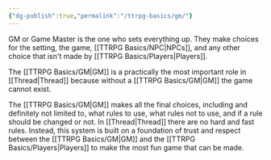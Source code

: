 ```yaml
---
{"dg-publish":true,"permalink":"/ttrpg-basics/gm/"}
---
```


GM or Game Master is the one who sets everything up. They make choices for the setting, the game, [[TTRPG Basics/NPC\|NPCs]], and any other choice that isn't made by [[TTRPG Basics/Players\|Players]].

The [[TTRPG Basics/GM\|GM]] is a practically the most important role in [[Thread\|Thread]] because without a [[TTRPG Basics/GM\|GM]] the game cannot exist.

The [[TTRPG Basics/GM\|GM]] makes all the final choices, including and definitely not limited to, what rules to use, what rules not to use, and if a rule should be changed or not. In [[Thread\|Thread]] there are no hard and fast rules. Instead, this system is built on a foundation of trust and respect between the [[TTRPG Basics/GM\|GM]] and the [[TTRPG Basics/Players\|Players]] to make the most fun game that can be made.